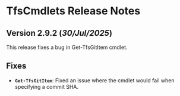# TfsCmdlets Release Notes

## Version 2.9.2 (_30/Jul/2025_)

This release fixes a bug in Get-TfsGitItem cmdlet.

## Fixes

- **`Get-TfsGitItem`**: Fixed an issue where the cmdlet would fail when specifying a commit SHA.
